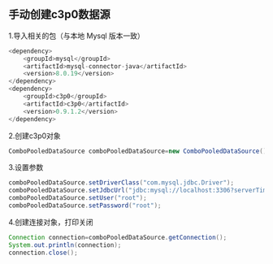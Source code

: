 ## 手动创建c3p0数据源

1.导入相关的包（与本地 Mysql 版本一致）

```java
<dependency>
    <groupId>mysql</groupId>
    <artifactId>mysql-connector-java</artifactId>
    <version>8.0.19</version>
</dependency>
<dependency>
    <groupId>c3p0</groupId>
    <artifactId>c3p0</artifactId>
    <version>0.9.1.2</version>
</dependency>
```

2.创建c3p0对象

```java
ComboPooledDataSource comboPooledDataSource=new ComboPooledDataSource();
```

3.设置参数

```java
comboPooledDataSource.setDriverClass("com.mysql.jdbc.Driver");
comboPooledDataSource.setJdbcUrl("jdbc:mysql://localhost:3306?serverTimezone=GMT");
comboPooledDataSource.setUser("root");
comboPooledDataSource.setPassword("root");
```

4.创建连接对象，打印关闭

```java
Connection connection=comboPooledDataSource.getConnection();
System.out.println(connection);
connection.close();
```